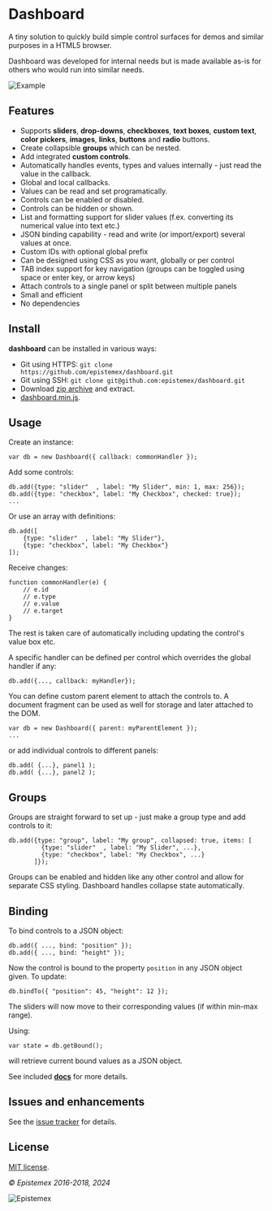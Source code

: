 Dashboard
=========

A tiny solution to quickly build simple control surfaces for demos and similar purposes in a HTML5 browser.

Dashboard was developed for internal needs but is made available as-is for others who would run into similar needs.

![Example](https://i.imgur.com/8Ou8VK1.png)


Features
--------

- Supports **sliders**, **drop-downs**, **checkboxes**, **text boxes**, **custom text**, **color pickers**, **images**, **links**, **buttons** and **radio** buttons.
- Create collapsible **groups** which can be nested.
- Add integrated **custom controls**.
- Automatically handles events, types and values internally - just read the value in the callback.
- Global and local callbacks.
- Values can be read and set programatically.
- Controls can be enabled or disabled.
- Controls can be hidden or shown.
- List and formatting support for slider values (f.ex. converting its numerical value into text etc.)
- JSON binding capability - read and write (or import/export) several values at once.
- Custom IDs with optional global prefix
- Can be designed using CSS as you want, globally or per control
- TAB index support for key navigation (groups can be toggled using space or enter key, or arrow keys)
- Attach controls to a single panel or split between multiple panels
- Small and efficient
- No dependencies


Install
-------

**dashboard** can be installed in various ways:

- Git using HTTPS: `git clone https://github.com/epistemex/dashboard.git`
- Git using SSH: `git clone git@github.com:epistemex/dashboard.git`
- Download [zip archive](https://github.com/epistemex/dashboard/archive/master.zip) and extract.
- [dashboard.min.js](https://raw.githubusercontent.com/epistemex/dashboard/master/dashboard.min.js).


Usage
-----

Create an instance:

	var db = new Dashboard({ callback: commonHandler });
	
Add some controls:

	db.add({type: "slider"  , label: "My Slider", min: 1, max: 256}); 
	db.add({type: "checkbox", label: "My Checkbox", checked: true}); 
	...

Or use an array with definitions:

    db.add([
        {type: "slider"  , label: "My Slider"},
        {type: "checkbox", label: "My Checkbox"}
    ]);

Receive changes:

    function commonHandler(e) {
		// e.id
		// e.type
		// e.value
		// e.target
    }

The rest is taken care of automatically including updating the control's
value box etc.

A specific handler can be defined per control which overrides the global 
handler if any:

	db.add({..., callback: myHandler}); 

You can define custom parent element to attach the controls to. A document
fragment can be used as well for storage and later attached to the DOM.

	var db = new Dashboard({ parent: myParentElement });
    ...

or add individual controls to different panels:

	db.add( {...}, panel1 ); 
	db.add( {...}, panel2 ); 


Groups
------

Groups are straight forward to set up - just make a group type and add
controls to it:

    db.add({type: "group", label: "My group", collapsed: true, items: [
             {type: "slider"  , label: "My Slider", ...},
             {type: "checkbox", label: "My Checkbox", ...}
           ]});

Groups can be enabled and hidden like any other control and allow for
separate CSS styling. Dashboard handles collapse state automatically.


Binding
-------

To bind controls to a JSON object:

	db.add({ ..., bind: "position" }); 
	db.add({ ..., bind: "height" }); 

Now the control is bound to the property `position` in any JSON object given.
To update:

	db.bindTo({ "position": 45, "height": 12 });
	
The sliders will now move to their corresponding values (if within min-max range).

Using:

    var state = db.getBound();

will retrieve current bound values as a JSON object.

See included **[docs](http://epistemex.github.io/dashboard/docs/Dashboard.html)** for more details.


Issues and enhancements
-----------------------

See the [issue tracker](https://github.com/epistemex/dashboard/issues) for details.


License
-------

[MIT license](http://choosealicense.com/licenses/mit/).


*&copy; Epistemex 2016-2018, 2024*
 
![Epistemex](https://i.imgur.com/wZSsyt8.png)
